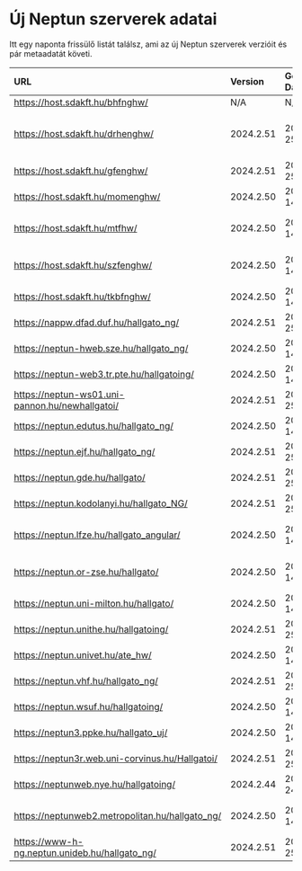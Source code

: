 # Új Neptun szerverek adatai

Itt egy naponta frissülő listát találsz, ami az új Neptun szerverek verzióit és pár metaadatát követi.

| URL                                             | Version   | Generation Date     | Organization Name                         | Captcha Required |
|:----------------------------------------------|:--------|:------------------|:----------------------------------------|:---------------|
| https://host.sdakft.hu/bhfnghw/                 | N/A       | N/A                 | N/A                                       | N/A              |
| https://host.sdakft.hu/drhenghw/                | 2024.2.51 | 2024-11-25T09:55:03 | Debreceni Református Hittudományi Egyetem | 3                |
| https://host.sdakft.hu/gfenghw/                 | 2024.2.51 | 2024-11-25T09:55:03 | Gál Ferenc Egyetem                        | 3                |
| https://host.sdakft.hu/momenghw/                | 2024.2.50 | 2024-11-14T14:15:00 | Moholy-Nagy Művészeti Egyetem             | 3                |
| https://host.sdakft.hu/mtfhw/                   | 2024.2.50 | 2024-11-14T14:15:00 | Magyar Táncművészeti Egyetem              | 3                |
| https://host.sdakft.hu/szfenghw/                | 2024.2.50 | 2024-11-14T14:15:00 | Színház- és Filmművészeti Egyetem         | 3                |
| https://host.sdakft.hu/tkbfnghw/                | 2024.2.50 | 2024-11-14T14:15:00 | A Tan Kapuja Buddhista Főiskola           | 3                |
| https://nappw.dfad.duf.hu/hallgato_ng/          | 2024.2.51 | 2024-11-25T09:55:03 | Dunaújvárosi Egyetem                      | 3                |
| https://neptun-hweb.sze.hu/hallgato_ng/         | 2024.2.50 | 2024-11-14T14:15:00 | Széchenyi István Egyetem                  | 3                |
| https://neptun-web3.tr.pte.hu/hallgatoing/      | 2024.2.50 | 2024-11-14T14:15:00 | Pécsi Tudományegyetem                     | 3                |
| https://neptun-ws01.uni-pannon.hu/newhallgatoi/ | 2024.2.51 | 2024-11-25T09:55:03 | Pannon Egyetem                            | 3                |
| https://neptun.edutus.hu/hallgato_ng/           | 2024.2.50 | 2024-11-14T14:15:00 | Edutus Egyetem                            | 3                |
| https://neptun.ejf.hu/hallgato_ng/              | 2024.2.51 | 2024-11-25T09:55:03 | Eötvös József Főiskola                    | 3                |
| https://neptun.gde.hu/hallgato/                 | 2024.2.51 | 2024-11-25T09:55:03 | Gábor Dénes Egyetem                       | 3                |
| https://neptun.kodolanyi.hu/hallgato_NG/        | 2024.2.51 | 2024-11-25T09:55:03 | Kodolányi János Egyetem                   | 1                |
| https://neptun.lfze.hu/hallgato_angular/        | 2024.2.50 | 2024-11-14T14:15:00 | Liszt Ferenc Zeneművészeti Egyetem        | 3                |
| https://neptun.or-zse.hu/hallgato/              | 2024.2.50 | 2024-11-14T14:15:00 | Országos Rabbiképző - Zsidó Egyetem       | 3                |
| https://neptun.uni-milton.hu/hallgato/          | 2024.2.50 | 2024-11-14T14:15:00 | Milton Friedman Egyetem                   | 3                |
| https://neptun.unithe.hu/hallgatoing/           | 2024.2.51 | 2024-11-25T09:55:03 | Tokaj-Hegyalja Egyetem                    | 1                |
| https://neptun.univet.hu/ate_hw/                | 2024.2.50 | 2024-11-14T14:15:00 | Állatorvostudományi Egyetem               | 3                |
| https://neptun.vhf.hu/hallgato_ng/              | 2024.2.51 | 2024-11-25T09:55:03 | Veszprémi Érseki Főiskola                 | 3                |
| https://neptun.wsuf.hu/hallgatoing/             | 2024.2.50 | 2024-11-14T14:15:00 | Wekerle Sándor Üzleti Főiskola            | 3                |
| https://neptun3.ppke.hu/hallgato_uj/            | 2024.2.50 | 2024-11-14T14:15:00 | Pázmány Péter Katolikus Egyetem           | 3                |
| https://neptun3r.web.uni-corvinus.hu/Hallgatoi/ | 2024.2.51 | 2024-11-25T09:55:03 | Budapesti Corvinus Egyetem                | 3                |
| https://neptunweb.nye.hu/hallgatoing/           | 2024.2.44 | 2024-10-24T12:10:25 | Nyíregyházi Egyetem                       | 3                |
| https://neptunweb2.metropolitan.hu/hallgato_ng/ | 2024.2.50 | 2024-11-14T14:15:00 | Budapesti Metropolitan Egyetem            | 3                |
| https://www-h-ng.neptun.unideb.hu/hallgato_ng/  | 2024.2.51 | 2024-11-25T09:55:03 | Debreceni Egyetem                         | 3                |
